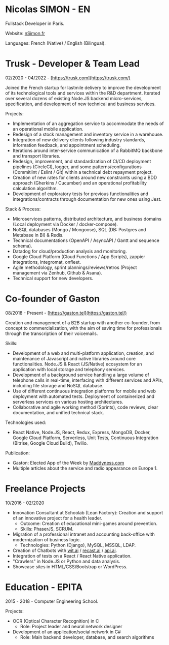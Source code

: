 # Nicolas SIMON - EN

Fullstack Developer in Paris.

Website: [nSimon.fr](http://nsimon.fr/)

Languages: French (Native) / English (Bilingual).

# Trusk - Developer & Team Lead

02/2020 - 04/2022 - [https://trusk.com](https://trusk.com/)

Joined the French startup for lastmile delivery to improve the development of its technological tools and services within the R&D department.
Iterated over several dozens of existing Node.JS backend micro-services, specification, and development of new technical and business services.

Projects:

- Implementation of an aggregation service to accommodate the needs of an operational mobile application.
- Redesign of a stock management and inventory service in a warehouse.
- Integration of new delivery clients following industry standards, information feedback, and appointment scheduling.
- Iterations around inter-service communication of a RabbitMQ backbone and transport libraries.
- Redesign, improvement, and standardization of CI/CD deployment pipelines (CircleCI), logger, and some patterns/configurations (Commitlint / Eslint / Git) within a technical debt repayment project.
- Creation of new rates for clients around new constraints using a BDD approach (Gherkins / Cucumber) and an operational profitability calculation algorithm.
- Development of exploratory tests for previous functionalities and integrations/contracts through documentation for new ones using Jest.

Stack & Process:

- Microservices patterns, distributed architecture, and business domains (Local deployment via Docker / docker-compose).
- NoSQL databases (Mongo / Mongoose), SQL (DB: Postgres and Metabase in BI) & Redis.
- Technical documentations (OpenAPI / AsyncAPI / Gantt and sequence schema).
- Datadog for cloud/production analysis and monitoring.
- Google Cloud Platform (Cloud Functions / App Scripts), zappier integrations, integromat, onfleet.
- Agile methodology, sprint plannings/reviews/retros (Project management via Zenhub, Github & Asana).
- Technical support for new developers.

# Co-founder of Gaston

08/2018 - Present - [https://gaston.tel](https://gaston.tel/)

Creation and management of a B2B startup with another co-founder, from concept to commercialization, with the aim of saving time for professionals through the transcription of their voicemails.

Skills:

- Development of a web and multi-platform application, creation, and maintenance of Javascript and native libraries around core functionalities. Node.JS & React (JS/Native) ecosystem for an application with local storage and telephony services.
- Development of a background service handling a large volume of telephone calls in real-time, interfacing with different services and APIs, including file storage and NoSQL database.
- Use of different continuous integration platforms for mobile and web deployment with automated tests. Deployment of containerized and serverless services on various hosting architectures.
- Collaborative and agile working method (Sprints), code reviews, clear documentation, and unified technical stack.

Technologies used:

- React Native, Node.JS, React, Redux, Express, MongoDB, Docker, Google Cloud Platform, Serverless, Unit Tests, Continuous Integration (Bitrise, Google Cloud Build), Twilio.

Publication:

- Gaston: Elected App of the Week by [Maddyness.com](http://maddyness.com/)
- Multiple articles about the service and radio appearance on Europe 1.

# Freelance Projects

10/2016 - 02/2020

- Innovation Consultant at Schoolab (Lean Factory): Creation and support of an innovative project for a health leader.
    - Outcome: Creation of educational mini-games around prevention.
    - Skills: PhaserJS, SCRUM.
- Migration of a professional intranet and accounting back-office with modernization of business logic.
    - Technologies: Python (Django), MySQL, MSSQL, LDAP.
- Creation of Chatbots with [wit.ai](http://wit.ai/) / [recast.ai](http://recast.ai/) / [api.ai](http://api.ai/).
- Integration of tests on a React / React Native application.
- "Crawlers" in Node.JS or Python and data analysis.
- Showcase sites in HTML/CSS/Bootstrap or WordPress.

# Education - EPITA

2015 - 2018 - Computer Engineering School.

Projects:

- OCR (Optical Character Recognition) in C
    - Role: Project leader and neural network designer
- Development of an application/social network in C#
    - Role: Main backend developer, database, and search algorithms
